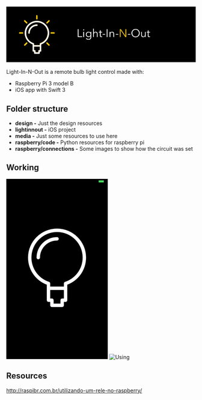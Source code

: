 ![LightInNOut: Light Bulb automation](https://raw.githubusercontent.com/GabrielAraujo/lightinnout/master/media/Banner.png)

Light-In-N-Out is a remote bulb light control made with:
  - Raspberry Pi 3 model B
  - iOS app with Swift 3
  
 ## Folder structure
- **design -** Just the design resources
- **lightinnout -** iOS project
- **media -** Just some resources to use here
- **raspberry/code -** Python resources for raspberry pi
- **raspberry/connections -** Some images to show how the circuit was set
  
  
## Working
![App](https://raw.githubusercontent.com/GabrielAraujo/lightinnout/master/media/app.gif)
![Using](https://raw.githubusercontent.com/GabrielAraujo/lightinnout/master/media/using.gif)

## Resources
http://raspibr.com.br/utilizando-um-rele-no-raspberry/
